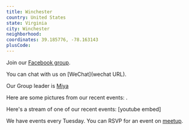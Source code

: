 ```yaml
---
title: Winchester
country: United States
state: Virginia
city: Winchester
neighborhood: 
coordinates: 39.185776, -78.163143
plusCode:
---
```

Join our [Facebook group](https://www.facebook.com/groups/free.code.camp.winchester).

You can chat with us on [WeChat](wechat URL).

Our Group leader is [Miya](freecodecamp.org/miya)

Here are some pictures from our recent events:
![]().

Here's a stream of one of our recent events:
[youtube embed]

We have events every Tuesday. You can RSVP for an event on [meetup](meetupurl).
